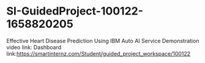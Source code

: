 # SI-GuidedProject-100122-1658820205
Effective Heart Disease Prediction Using IBM Auto AI Service
Demonstration video link:
Dashboard link:https://smartinternz.com/Student/guided_project_workspace/100122
